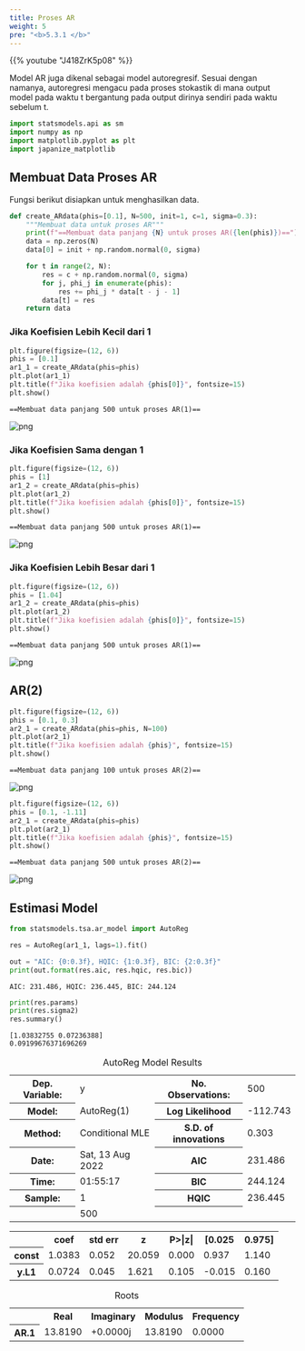 ```yaml
---
title: Proses AR
weight: 5
pre: "<b>5.3.1 </b>"
---
```


{{% youtube "J418ZrK5p08" %}}

<div class="pagetop-box">
Model AR juga dikenal sebagai model autoregresif. 
Sesuai dengan namanya, autoregresi mengacu pada proses stokastik di mana output model pada waktu t bergantung pada output dirinya sendiri pada waktu sebelum t.
</div>

```python
import statsmodels.api as sm
import numpy as np
import matplotlib.pyplot as plt
import japanize_matplotlib
```

## Membuat Data Proses AR
Fungsi berikut disiapkan untuk menghasilkan data.


```python
def create_ARdata(phis=[0.1], N=500, init=1, c=1, sigma=0.3):
    """Membuat data untuk proses AR"""
    print(f"==Membuat data panjang {N} untuk proses AR({len(phis)})==")
    data = np.zeros(N)
    data[0] = init + np.random.normal(0, sigma)

    for t in range(2, N):
        res = c + np.random.normal(0, sigma)
        for j, phi_j in enumerate(phis):
            res += phi_j * data[t - j - 1]
        data[t] = res
    return data
```

### Jika Koefisien Lebih Kecil dari 1

```python
plt.figure(figsize=(12, 6))
phis = [0.1]
ar1_1 = create_ARdata(phis=phis)
plt.plot(ar1_1)
plt.title(f"Jika koefisien adalah {phis[0]}", fontsize=15)
plt.show()
```

    ==Membuat data panjang 500 untuk proses AR(1)==



    
![png](/images/timeseries/model/005-AR-process_files/005-AR-process_4_1.png)
    


### Jika Koefisien Sama dengan 1


```python
plt.figure(figsize=(12, 6))
phis = [1]
ar1_2 = create_ARdata(phis=phis)
plt.plot(ar1_2)
plt.title(f"Jika koefisien adalah {phis[0]}", fontsize=15)
plt.show()
```

    ==Membuat data panjang 500 untuk proses AR(1)==



    
![png](/images/timeseries/model/005-AR-process_files/005-AR-process_6_1.png)
    


### Jika Koefisien Lebih Besar dari 1


```python
plt.figure(figsize=(12, 6))
phis = [1.04]
ar1_2 = create_ARdata(phis=phis)
plt.plot(ar1_2)
plt.title(f"Jika koefisien adalah {phis[0]}", fontsize=15)
plt.show()
```

    ==Membuat data panjang 500 untuk proses AR(1)==



    
![png](/images/timeseries/model/005-AR-process_files/005-AR-process_8_1.png)
    


## AR(2)


```python
plt.figure(figsize=(12, 6))
phis = [0.1, 0.3]
ar2_1 = create_ARdata(phis=phis, N=100)
plt.plot(ar2_1)
plt.title(f"Jika koefisien adalah {phis}", fontsize=15)
plt.show()
```

    ==Membuat data panjang 100 untuk proses AR(2)==



    
![png](/images/timeseries/model/005-AR-process_files/005-AR-process_10_1.png)
    



```python
plt.figure(figsize=(12, 6))
phis = [0.1, -1.11]
ar2_1 = create_ARdata(phis=phis)
plt.plot(ar2_1)
plt.title(f"Jika koefisien adalah {phis}", fontsize=15)
plt.show()
```

    ==Membuat data panjang 500 untuk proses AR(2)==



    
![png](/images/timeseries/model/005-AR-process_files/005-AR-process_11_1.png)
    


## Estimasi Model


```python
from statsmodels.tsa.ar_model import AutoReg

res = AutoReg(ar1_1, lags=1).fit()

out = "AIC: {0:0.3f}, HQIC: {1:0.3f}, BIC: {2:0.3f}"
print(out.format(res.aic, res.hqic, res.bic))
```

    AIC: 231.486, HQIC: 236.445, BIC: 244.124



```python
print(res.params)
print(res.sigma2)
res.summary()
```

    [1.03832755 0.07236388]
    0.09199676371696269





<table class="simpletable">
<caption>AutoReg Model Results</caption>
<tr>
  <th>Dep. Variable:</th>         <td>y</td>        <th>  No. Observations:  </th>    <td>500</td>  
</tr>
<tr>
  <th>Model:</th>            <td>AutoReg(1)</td>    <th>  Log Likelihood     </th> <td>-112.743</td>
</tr>
<tr>
  <th>Method:</th>         <td>Conditional MLE</td> <th>  S.D. of innovations</th>   <td>0.303</td> 
</tr>
<tr>
  <th>Date:</th>          <td>Sat, 13 Aug 2022</td> <th>  AIC                </th>  <td>231.486</td>
</tr>
<tr>
  <th>Time:</th>              <td>01:55:17</td>     <th>  BIC                </th>  <td>244.124</td>
</tr>
<tr>
  <th>Sample:</th>                <td>1</td>        <th>  HQIC               </th>  <td>236.445</td>
</tr>
<tr>
  <th></th>                      <td>500</td>       <th>                     </th>     <td> </td>   
</tr>
</table>
<table class="simpletable">
<tr>
    <td></td>       <th>coef</th>     <th>std err</th>      <th>z</th>      <th>P>|z|</th>  <th>[0.025</th>    <th>0.975]</th>  
</tr>
<tr>
  <th>const</th> <td>    1.0383</td> <td>    0.052</td> <td>   20.059</td> <td> 0.000</td> <td>    0.937</td> <td>    1.140</td>
</tr>
<tr>
  <th>y.L1</th>  <td>    0.0724</td> <td>    0.045</td> <td>    1.621</td> <td> 0.105</td> <td>   -0.015</td> <td>    0.160</td>
</tr>
</table>
<table class="simpletable">
<caption>Roots</caption>
<tr>
    <td></td>   <th>            Real</th>  <th>         Imaginary</th> <th>         Modulus</th>  <th>        Frequency</th>
</tr>
<tr>
  <th>AR.1</th> <td>          13.8190</td> <td>          +0.0000j</td> <td>          13.8190</td> <td>           0.0000</td>
</tr>
</table>


